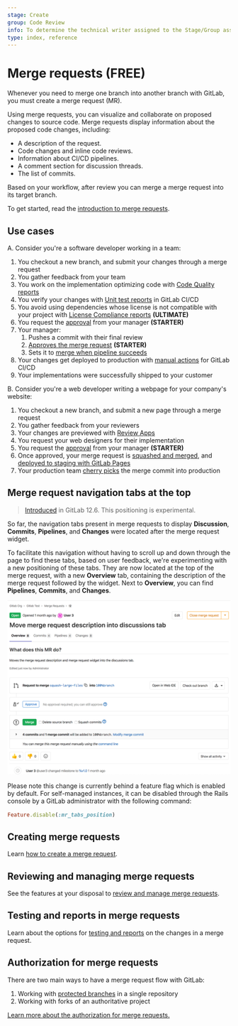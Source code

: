 ```yaml
---
stage: Create
group: Code Review
info: To determine the technical writer assigned to the Stage/Group associated with this page, see https://about.gitlab.com/handbook/engineering/ux/technical-writing/#assignments
type: index, reference
---
```


# Merge requests **(FREE)**

Whenever you need to merge one branch into another branch with GitLab, you
must create a merge request (MR).

Using merge requests, you can visualize and collaborate on proposed changes to
source code. Merge requests display information about the proposed code changes,
including:

- A description of the request.
- Code changes and inline code reviews.
- Information about CI/CD pipelines.
- A comment section for discussion threads.
- The list of commits.

Based on your workflow, after review you can merge a merge request into its
target branch.

To get started, read the [introduction to merge requests](getting_started.md).

## Use cases

A. Consider you're a software developer working in a team:

1. You checkout a new branch, and submit your changes through a merge request
1. You gather feedback from your team
1. You work on the implementation optimizing code with [Code Quality reports](code_quality.md)
1. You verify your changes with [Unit test reports](../../../ci/unit_test_reports.md) in GitLab CI/CD
1. You avoid using dependencies whose license is not compatible with your project with [License Compliance reports](../../compliance/license_compliance/index.md) **(ULTIMATE)**
1. You request the [approval](merge_request_approvals.md) from your manager **(STARTER)**
1. Your manager:
   1. Pushes a commit with their final review
   1. [Approves the merge request](merge_request_approvals.md) **(STARTER)**
   1. Sets it to [merge when pipeline succeeds](merge_when_pipeline_succeeds.md)
1. Your changes get deployed to production with [manual actions](../../../ci/yaml/README.md#whenmanual) for GitLab CI/CD
1. Your implementations were successfully shipped to your customer

B. Consider you're a web developer writing a webpage for your company's website:

1. You checkout a new branch, and submit a new page through a merge request
1. You gather feedback from your reviewers
1. Your changes are previewed with [Review Apps](../../../ci/review_apps/index.md)
1. You request your web designers for their implementation
1. You request the [approval](merge_request_approvals.md) from your manager **(STARTER)**
1. Once approved, your merge request is [squashed and merged](squash_and_merge.md), and [deployed to staging with GitLab Pages](https://about.gitlab.com/blog/2021/02/05/ci-deployment-and-environments/)
1. Your production team [cherry picks](cherry_pick_changes.md) the merge commit into production

## Merge request navigation tabs at the top

> [Introduced](https://gitlab.com/gitlab-org/gitlab/-/issues/33813) in GitLab 12.6. This positioning is experimental.

So far, the navigation tabs present in merge requests to display **Discussion**,
**Commits**, **Pipelines**, and **Changes** were located after the merge request
widget.

To facilitate this navigation without having to scroll up and down through the page
to find these tabs, based on user feedback, we're experimenting with a new positioning
of these tabs. They are now located at the top of the merge request, with a new
**Overview** tab, containing the description of the merge request followed by the
widget. Next to **Overview**, you can find **Pipelines**, **Commits**, and **Changes**.

![Merge request tab positions](img/merge_request_tab_position_v12_6.png)

Please note this change is currently behind a feature flag which is enabled by default. For
self-managed instances, it can be disabled through the Rails console by a GitLab
administrator with the following command:

```ruby
Feature.disable(:mr_tabs_position)
```

## Creating merge requests

Learn [how to create a merge request](creating_merge_requests.md).

## Reviewing and managing merge requests

See the features at your disposal to [review and manage merge requests](reviewing_and_managing_merge_requests.md).

## Testing and reports in merge requests

Learn about the options for [testing and reports](testing_and_reports_in_merge_requests.md) on the changes in a merge request.

## Authorization for merge requests

There are two main ways to have a merge request flow with GitLab:

1. Working with [protected branches](../protected_branches.md) in a single repository
1. Working with forks of an authoritative project

[Learn more about the authorization for merge requests.](authorization_for_merge_requests.md)
